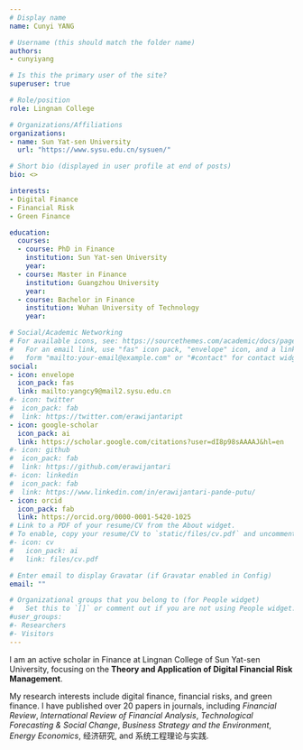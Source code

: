 ```yaml
---
# Display name
name: Cunyi YANG

# Username (this should match the folder name)
authors:
- cunyiyang

# Is this the primary user of the site?
superuser: true

# Role/position
role: Lingnan College

# Organizations/Affiliations
organizations:
- name: Sun Yat-sen University
  url: "https://www.sysu.edu.cn/sysuen/"

# Short bio (displayed in user profile at end of posts)
bio: <>

interests:
- Digital Finance
- Financial Risk
- Green Finance

education:
  courses:
  - course: PhD in Finance
    institution: Sun Yat-sen University
    year:
  - course: Master in Finance
    institution: Guangzhou University
    year: 
  - course: Bachelor in Finance
    institution: Wuhan University of Technology
    year: 

# Social/Academic Networking
# For available icons, see: https://sourcethemes.com/academic/docs/page-builder/#icons
#   For an email link, use "fas" icon pack, "envelope" icon, and a link in the
#   form "mailto:your-email@example.com" or "#contact" for contact widget.
social:
- icon: envelope
  icon_pack: fas
  link: mailto:yangcy9@mail2.sysu.edu.cn
#- icon: twitter
#  icon_pack: fab
#  link: https://twitter.com/erawijantaript
- icon: google-scholar
  icon_pack: ai
  link: https://scholar.google.com/citations?user=dI8p98sAAAAJ&hl=en
#- icon: github
#  icon_pack: fab
#  link: https://github.com/erawijantari
#- icon: linkedin
#  icon_pack: fab
#  link: https://www.linkedin.com/in/erawijantari-pande-putu/
- icon: orcid
  icon_pack: fab
  link: https://orcid.org/0000-0001-5420-1025
# Link to a PDF of your resume/CV from the About widget.
# To enable, copy your resume/CV to `static/files/cv.pdf` and uncomment the lines below.
#- icon: cv
#   icon_pack: ai
#   link: files/cv.pdf

# Enter email to display Gravatar (if Gravatar enabled in Config)
email: ""

# Organizational groups that you belong to (for People widget)
#   Set this to `[]` or comment out if you are not using People widget.
#user_groups:
#- Researchers
#- Visitors
---
```



I am an active scholar in Finance at Lingnan College of Sun Yat-sen University, focusing on the **Theory and Application of Digital Financial Risk Management**.

My research interests include digital finance, financial risks, and green finance. I have published over 20 papers in journals, including *Financial Review*, *International Review of Financial Analysis*, *Technological Forecasting & Social Change*, *Business Strategy and the Environment*, *Energy Economics*, 经济研究, and 系统工程理论与实践.
